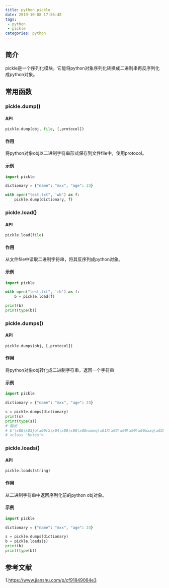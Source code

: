 ```yaml
---
title: python pickle
date: 2019-10-08 17:56:48
tags:
 - python
 - pickle
categories: python
---
```


## 简介
pickle是一个序列化模块，它能将python对象序列化转换成二进制串再反序列化成python对象。

## 常用函数
### pickle.dump()
#### API
``` python
pickle.dump(obj, file, [,protocol])
```
#### 作用
将python对象obj以二进制字符串形式保存到文件file中，使用protocol。
#### 示例
``` python
import pickle

dictionary = {"name": "mxx", "age": 23}

with open("test.txt", 'wb') as f:
    pickle.dump(dictionary, f)
```

### pickle.load()
#### API
``` python
pickle.load(file)
```
#### 作用
从文件file中读取二进制字符串，将其反序列成python对象。
#### 示例
``` python
import pickle

with open("test.txt", 'rb') as f:
    b = pickle.load(f)

print(b)
print(type(b))
```

### pickle.dumps()
#### API
``` python
pickle.dumps(obj, [,protocol])
```

#### 作用
将python对象obj转化成二进制字符串，返回一个字符串

#### 示例
``` python
import pickle

dictionary = {"name": "mxx", "age": 23}

s = pickle.dumps(dictionary)
print(s)
print(type(s))
# 输出
# b'\x80\x03}q\x00(X\x04\x00\x00\x00nameq\x01X\x03\x00\x00\x00mxxq\x02X\x03\x00\x00\x00ageq\x03K\x17u.'
# <class 'bytes'>
```

### pickle.loads()
#### API
``` python
pickle.loads(string)
```

#### 作用
从二进制字符串中返回序列化前的python obj对象。

#### 示例
``` python
import pickle

dictionary = {"name": "mxx", "age": 23}

s = pickle.dumps(dictionary)
b = pickle.loads(s)
print(b)
print(type(b))
```

## 参考文献
1.https://www.jianshu.com/p/cf91849064e3
